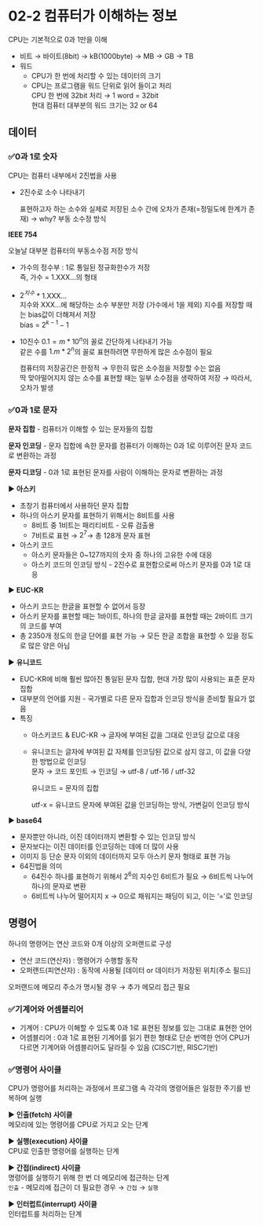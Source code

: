 # 02-2 컴퓨터가 이해하는 정보
CPU는 기본적으로 0과 1만을 이해 
- 비트 → 바이트(8bit) → kB(1000byte) → MB → GB → TB
- 워드
    - CPU가 한 번에 처리할 수 있는 데이터의 크기
    - CPU는 프로그램을 워드 단위로 읽어 들이고 처리</br>
      CPU 한 번에 32bit 처리 → 1 word = 32bit</br>
      현대 컴퓨터 대부분의 워드 크기는 32 or 64

## 데이터
### ✅0과 1로 숫자
CPU는 컴퓨터 내부에서 2진법을 사용 

- 2진수로 소수 나타내기
  
  표현하고자 하는 소수와 실제로 저장된 소수 간에 오차가 존재(=정밀도에 한계가 존재) → why? 부동 소수정 방식

**IEEE 754**

오늘날 대부분 컴퓨터의 부동소수점 저장 방식
- 가수의 정수부 : 1로 통일된 정규화한수가 저장</br>
    즉, 가수 = 1.XXX…의 형태
- $2^{지수}$ * 1.XXX… </br>
    지수와 XXX…에 해당하는 소수 부분만 저장 (가수에서 1을 제외) 
    지수를 저장할 때는 bias값이 더해져서 저장</br>
    bias = $2^{k-1} -1$

- 10진수 $0.1 = m * 10^n$의 꼴로 간단하게 나타내기 가능</br>
같은 수를 $1.m * 2^n$의 꼴로 표현하려면 무한하게 많은 소수점이 필요

  컴퓨터의 저장공간은 한정적 → 무한히 많은 소수점을 저장할 수는 없음</br>
  딱 맞아떨어지지 않는 소수를 표현할 때는 일부 소수점을 생략하여 저장 → 따라서, 오차가 발생

### ✅0과 1로 문자
**문자 집합** - 컴퓨터가 이해할 수 있는 문자들의 집합

**문자 인코딩** - 문자 집합에 속한 문자를 컴퓨터가 이해하는 0과 1로 이루어진 문자 코드로 변환하는 과정

**문자 디코딩** - 0과 1로 표현된 문자를 사람이 이해하는 문자로 변환하는 과정

▶️ **아스키**
- 초창기 컴퓨터에서 사용하던 문자 집합
- 하나의 아스키 문자를 표현하기 위해서는 8비트를 사용
  - 8비트 중 1비트는 패리티비트 - 오류 검출용
  - 7비트로 표현 → $2^7$→ 총 128개 문자 표현
- 아스키 코드
  - 아스키 문자들은 0~127까지의 숫자 중 하나의 고유한 수에 대응
  - 아스키 코드의 인코딩 방식 - 2진수로 표현함으로써 아스키 문자를 0과 1로 대응

▶️ **EUC-KR**
- 아스키 코드는 한글을 표현할 수 없어서 등장
- 아스키 문자를 표현할 때는 1바이트, 하나의 한글 글자를 표현할 때는 2바이트 크기의 코드를 부여
- 총 2350개 정도의 한글 단어를 표현 가능 → 모든 한글 조합을 표현할 수 있을 정도로 많은 양은 아님

▶️ **유니코드**
- EUC-KR에 비해 훨씬 많아진 통일된 문자 집합, 현대 가장 많이 사용되는 표준 문자 집합
- 대부분의 언어를 지원 - 국가별로 다른 문자 집합과 인코딩 방식을 준비할 필요가 없음
- 특징
    - 아스키코드 & EUC-KR → 글자에 부여된 값을 그대로 인코딩 값으로 대응
    - 유니코드는 글자에 부여된 값 자체를 인코딩된 값으로 삼지 않고, 이 값을 다양한 방법으로 인코딩</br>
        문자 → 코드 포인트 → 인코딩 → utf-8 / utf-16 / utf-32
    
      유니코드 = 문자의 집합

      utf-x = 유니코드 문자에 부여된 값을 인코딩하는 방식, 가변길이 인코딩 방식

▶️ **base64**
- 문자뿐만 아니라, 이진 데이터까지 변환할 수 있는 인코딩 방식
- 문자보다는 이진 데이터를 인코딩하는 데에 더 많이 사용
- 이미지 등 단순 문자 이외의 데이터까지 모두 아스키 문자 형태로 표현 가능
- 64진법을 의미
    - 64진수 하나를 표현하기 위해서 $2^6$의 지수인 6비트가 필요 → 6비트씩 나누어 하나의 문자로 변환
    - 6비트씩 나누어 떨어지지 x → 0으로 채워지는 패딩이 되고, 이는 ‘=’로 인코딩

## 명령어
하나의 명령어는 연산 코드와 0개 이상의 오퍼랜드로 구성
- 연산 코드(연산자) : 명령어가 수행할 동작
- 오퍼랜드(피연산자) : 동작에 사용될 [데이터 or 데이터가 저장된 위치(주소 필드)]
 
오퍼랜드에 메모리 주소가 명시될 경우 → 추가 메모리 접근 필요 

### ✅기계어와 어셈블리어
- 기계어 : CPU가 이해할 수 있도록 0과 1로 표현된 정보를 있는 그대로 표현한 언어
- 어셈블리어 : 0과 1로 표현된 기계어를 읽기 편한 형태로 단순 번역한 언어
CPU가 다르면 기계어와 어셈블리어도 달라질 수 있음 (CISC기반, RISC기반)

### ✅명령어 사이클
CPU가 명령어를 처리하는 과정에서 프로그램 속 각각의 명령어들은 일정한 주기를 반복하며 실행

▶️ **인출(fetch) 사이클**</br>
메모리에 있는 명령어를 CPU로 가지고 오는 단계

▶️ **실행(execution) 사이클**</br>
CPU로 인출한 명령어를 실행하는 단계 

▶️ **간접(indirect) 사이클**</br>
명령어를 실행하기 위해 한 번 더 메모리에 접근하는 단계</br>
`인출` - 메모리에 접근이 더 필요한 경우 → `간접` → `실행`

▶️ **인터럽트(interrupt) 사이클**</br>
인터럽트를 처리하는 단계
